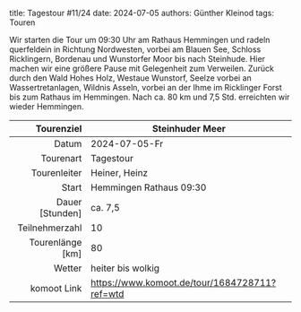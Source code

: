 title: Tagestour #11/24
date: 2024-07-05 
authors: Günther Kleinod 
tags: Touren 

Wir starten die Tour um 09:30 Uhr am Rathaus Hemmingen und radeln querfeldein in Richtung Nordwesten, vorbei am Blauen See, Schloss Ricklingern, Bordenau und Wunstorfer Moor bis nach Steinhude. 
Hier machen wir eine größere Pause mit Gelegenheit zum Verweilen. Zurück durch den Wald Hohes Holz, Westaue Wunstorf, Seelze vorbei an Wassertretanlagen, 
Wildnis Asseln, vorbei an der Ihme im Ricklinger Forst bis zum Rathaus im Hemmingen. Nach ca. 80 km und 7,5 Std. erreichten wir wieder Hemmingen. 

Tourenziel       | Steinhuder Meer
---------------: | ----------------------- 
Datum            | 2024-07-05-Fr
Tourenart        | Tagestour
Tourenleiter     | Heiner, Heinz
Start            | Hemmingen Rathaus 09:30
Dauer [Stunden]  | ca. 7,5 
Teilnehmerzahl   | 10
Tourenlänge [km] | 80
Wetter           | heiter bis wolkig
komoot Link      | <https://www.komoot.de/tour/1684728711?ref=wtd>
